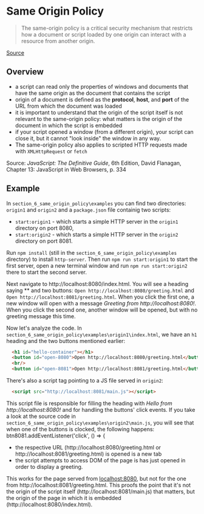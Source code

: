 # Same Origin Policy

> The same-origin policy is a critical security mechanism that restricts how a document or script loaded by one origin can interact with a resource from another origin.

[Source](https://developer.mozilla.org/en-US/docs/Web/Security/Same-origin_policy)

## Overview

- a script can read only the properties of windows and documents that have the same origin as the document that contains the script
-  origin of a document is defined as the **protocol**, **host**, and **port** of the URL from which the document was loaded
- it is important to understand that the origin of the script itself is not relevant to the same-origin policy: what matters is the origin of the document in which the script is embedded
- if your script opened a window (from a different origin), your script can close it, but it cannot "look inside" the window in any way.
- The same-origin policy also applies to scripted HTTP requests made with `XMLHttpRequest` or `fetch`

Source: *JavaScript: The Definitive Guide*, 6th Edition, David Flanagan, Chapter 13: JavaScript in Web Browsers, p. 334

## Example
In `section_6_same_origin_policy\examples` you can find two directories: `origin1` and `origin2` and a `package.json` file containig two scripts:
- `start:origin1` - which starts a simple HTTP server in the `origin1` directory on port 8080,
- `start:origin2` - which starts a simple HTTP server in the `origin2` directory on port 8081.

Run `npm install` (still in the `section_6_same_origin_policy\examples` directory) to install `http-server`. Then run `npm run start:origin1` to start the first server, open a new terminal window and run `npm run start:origin2` there to start the second server.

Next navigate to http://localhost:8080/index.html. You will see a heading saying ** and two buttons: `Open http://localhost:8080/greeting.html` and `Open http://localhost:8081/greeting.html`. When you click the first one, a new window will open with a message *Greeting from http://localhost:8080!*. When you click the second one, another window will be opened, but with no greeting message this time.

Now let's analyze the code. In `section_6_same_origin_policy\examples\origin1\index.html`, we have an `h1` heading and the two buttons mentioned earlier:
```html
  <h1 id="hello-container"></h1>
  <button id="open-8080">Open http://localhost:8080/greeting.html</button>
  <br/>
  <button id="open-8081">Open http://localhost:8081/greeting.html</button>
```

There's also a script tag pointing to a JS file served in `origin2`:
```html
  <script src="http://localhost:8081/main.js"></script>
```

This script file is responsible for filling the heading with *Hello from http://localhost:8080!* and for handling the buttons' click events. If you take a look at the source code in `section_6_same_origin_policy\examples\origin2\main.js`, you will see that when one of the buttons is clocked, the following happens:
  btn8081.addEventListener('click', () => {
- the respective URL (http://localhost:8080/greeting.html or http://localhost:8081/greeting.html) is opened is a new tab
- the script attempts to access DOM of the page is has just opened in order to display a greeting.

This works for the page served from [localhost:8080](http://localhost:8080/greeting.html), but not for the one from http://localhost:8081/greeting.html. This proofs the point that it's not the origin of the script itself (http://localhost:8081/main.js) that matters, but the origin of the page in which it is embedded (http://localhost:8080/index.html).


